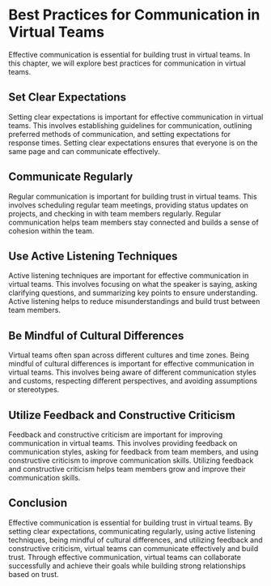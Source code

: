 # Best Practices for Communication in Virtual Teams

Effective communication is essential for building trust in virtual teams. In this chapter, we will explore best practices for communication in virtual teams.

Set Clear Expectations
----------------------

Setting clear expectations is important for effective communication in virtual teams. This involves establishing guidelines for communication, outlining preferred methods of communication, and setting expectations for response times. Setting clear expectations ensures that everyone is on the same page and can communicate effectively.

Communicate Regularly
---------------------

Regular communication is important for building trust in virtual teams. This involves scheduling regular team meetings, providing status updates on projects, and checking in with team members regularly. Regular communication helps team members stay connected and builds a sense of cohesion within the team.

Use Active Listening Techniques
-------------------------------

Active listening techniques are important for effective communication in virtual teams. This involves focusing on what the speaker is saying, asking clarifying questions, and summarizing key points to ensure understanding. Active listening helps to reduce misunderstandings and build trust between team members.

Be Mindful of Cultural Differences
----------------------------------

Virtual teams often span across different cultures and time zones. Being mindful of cultural differences is important for effective communication in virtual teams. This involves being aware of different communication styles and customs, respecting different perspectives, and avoiding assumptions or stereotypes.

Utilize Feedback and Constructive Criticism
-------------------------------------------

Feedback and constructive criticism are important for improving communication in virtual teams. This involves providing feedback on communication styles, asking for feedback from team members, and using constructive criticism to improve communication skills. Utilizing feedback and constructive criticism helps team members grow and improve their communication skills.

Conclusion
----------

Effective communication is essential for building trust in virtual teams. By setting clear expectations, communicating regularly, using active listening techniques, being mindful of cultural differences, and utilizing feedback and constructive criticism, virtual teams can communicate effectively and build trust. Through effective communication, virtual teams can collaborate successfully and achieve their goals while building strong relationships based on trust.
